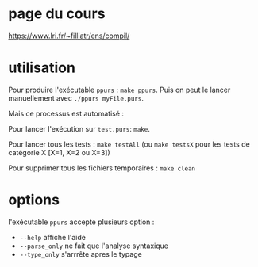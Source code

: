 # page du cours
https://www.lri.fr/~filliatr/ens/compil/

# utilisation
Pour produire l'exécutable `ppurs` : `make ppurs`. Puis on peut le lancer manuellement avec `./ppurs myFile.purs`.

Mais ce processus est automatisé :

Pour lancer l'exécution sur `test.purs`: `make`.

Pour lancer tous les tests : `make testAll` (ou `make testsX` pour les tests de catégorie X [X=1, X=2 ou X=3])

Pour supprimer tous les fichiers temporaires : `make clean`


# options
l'exécutable `ppurs` accepte plusieurs option :
- `--help` affiche l'aide
- `--parse_only` ne fait que l'analyse syntaxique
- `--type_only` s'arrrête apres le typage
